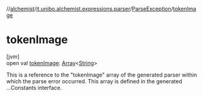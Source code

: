 //[alchemist](../../../index.md)/[it.unibo.alchemist.expressions.parser](../index.md)/[ParseException](index.md)/[tokenImage](token-image.md)

# tokenImage

[jvm]\
open val [tokenImage](token-image.md): [Array](https://kotlinlang.org/api/latest/jvm/stdlib/kotlin/-array/index.html)<[String](https://docs.oracle.com/javase/8/docs/api/java/lang/String.html)>

This is a reference to the "tokenImage" array of the generated parser within which the parse error occurred. This array is defined in the generated ...Constants interface.
